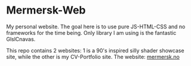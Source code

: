 # Mermersk-Web
My personal website. The goal here is to use pure JS-HTML-CSS and no frameworks for the time being.
Only library I am using is the fantastic GlslCnavas.

This repo contains 2 websites: 1 is a 90's inspired silly shader showcase site, while the other is my CV-Portfolio site.
The website: [mermersk.no](http://mermersk.no/)